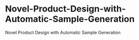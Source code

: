 # Novel-Product-Design-with-Automatic-Sample-Generation
Novel Product Design with Automatic Sample Generation
